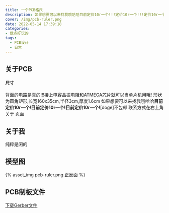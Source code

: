 ```yaml
---
title: 一个PCB格尺
description: 如果想要可以来找我哦哈哈目前定价10r一个!!!定价10r一个!!!定价10r一个!!!
cover: /img/pcb-ruler.png
date: 2022-05-14 17:39:18
categories: 
- 做点好玩的
tags:
  - PCB设计
  - 日常
---
```

## 关于PCB

#### 尺寸
背面的电路是真的!!!接上电容晶振电阻和ATMEGA芯片就可以当单片机用哦!
形状为圆角矩形,长宽160x35cm,半径3cm,厚度1.6cm
如果想要可以来找我哦哈哈**目前定价10r一个!目前定价10r一个!目前定价10r一个!**[doge]不包邮
联系方式在右上角 关于 页面
## 关于我
纯粹是闲的

## 模型图

{% asset_img pcb-ruler.png 正反面 %}

## PCB制板文件

[下载Gerber文件](Gerber_PCB_ruler.zip "Gerber文件下载")
